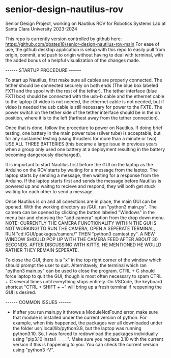 # senior-design-nautilus-rov
Senior Design Project, working on Nautilus ROV for Robotics Systems Lab at Santa Clara University 2023-2024

This repo is currently version controlled by github here: https://github.com/qbates18/senior-design-nautilus-rov-main
For ease of use, the github desktop application is setup with this repo to easily pull from origin, commit, and push to origin without having to deal with terminal, with the added bonus of a helpful visualization of the changes made. 

------ STARTUP PROCEDURE ------

To start up Nautilus, first make sure all cables are properly connected. The tether should be connected securely on both ends (The blue box labeled FXTI and the spool with the rest of the tether). The tether interface (blue FXTI box) should be connected with the usb-b cable and the ethernet cable to the laptop (if video is not needed, the ethernet cable is not needed, but if video is needed the usb cable is still necessary for power to the FXTI). The power switch on the tether side of the tether interface should be in the on position, where it is to the left (farthest away from the tether connection). 

Once that is done, follow the procedure to power on Nautilus. If doing brief testing, one battery in the main power tube (silver tube) is acceptable, but for any sustained testing (using thrusters for more than a minute or two) USE ALL THREE BATTERIES (this became a large issue in previous years when a group only used one battery at a deployment resulting in the battery becoming dangerously discharged). 

It is important to start Nautilus first before the GUI on the laptop as the Arduino on the ROV starts by waiting for a message from the laptop. The laptop starts by sending a message, then waiting for a response from the Arduino. If the laptop starts first and sends the message before Nautilus is powered up and waitng to recieve and respond, they will both get stuck waiting for each other to send a message. 

Once Nautilus is on and all conections are in place, the main GUI can be opened. With the working directory as /GUI, run "python3 main.py". The camera can be opened by clicking the button labeled "Windows" in the menu bar and choosing the "add camera" option from the drop down menu. NOTE: CURRENTLY THE CAMERA FUNCTIONALITY WITHIN THE GUI IS NOT WORKING! TO RUN THE CAMERA, OPEN A SEPERATE TERMINAL, RUN "cd /GUI/packages/camera/" THEN "python3 camtest.py". A NEW WINDOW SHOULD POP UP WITH THE CAMERA FEED AFTER ABOUT 30 SECONDS. AFTER DISCUSSING WITH KITTS, HE MENTIONED HE WOULD RATHER THEY REMAIN SEPERATE.

To close the GUI, there is a "x" in the top right corner of the window which should prompt the user to quit. Alternitavely, the terminal which ran "python3 main.py" can be used to close the program. CTRL + C should force laptop to quit the GUI, though is most often necessary to spam CTRL + C several times until everything stops entirely. On VSCode, the keyboard shortcut "CTRL + SHIFT + ~" will bring up a fresh terminal if reopening the GUI is desired.

------ COMMON ISSUES ------

- If after you run main.py it throws a ModuleNotFound error, make sure that module is installed under the current version of python. For example, when this happened, the packages wer all downloaded under the folder usr/.local/lib/python3.8, but the laptop was running python3.10. So, I was forced to redownload the packages individually using "pip3.10 install _____". Make sure you replace 3.10 with the current version if this is happening to you. You can check the current version using "python3 -V".

